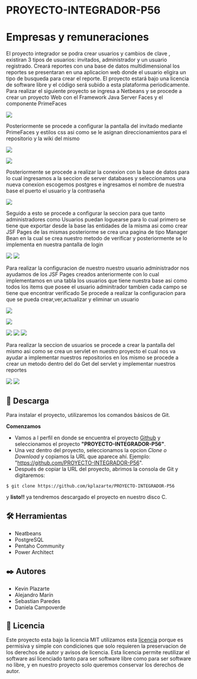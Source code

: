 # PROYECTO-INTEGRADOR-P56 
# Empresas y remuneraciones
El proyecto integrador se podra crear usuarios y cambios de clave , existiran 3 tipos de usuarios: invitados, administrador y un usuario registrado.
Creará reportes con una base de datos multidimensional los reportes se  presentaran en una aplicacion web donde el usuario eligira un tipo de busqueda
para crear el reporte.
El proyecto estará bajo una licencia de software libre y el código será subido a esta plataforma periodicamente.
Para realizar el siguiente proyecto se ingresa a Netbeans y se procede a crear un proyecto Web con el Framework Java Server Faces y el componente 
PrimeFaces

![](https://github.com/kplazarte/PROYECTO-INTEGRADOR-P56/blob/master/imagenes/p1.png)

Posteriormente se procede a configurar la pantalla del invitado mediante PrimeFaces y estilos css asi como se le asignan direccionamientos para el repositorio
y la wiki del mismo

![](https://github.com/kplazarte/PROYECTO-INTEGRADOR-P56/blob/master/imagenes/co1.png)

![](https://github.com/kplazarte/PROYECTO-INTEGRADOR-P56/blob/master/imagenes/1.png)

Posteriormente se procede a realizar la conexion con la base de datos para lo cual ingresamos a la seccion de server databases y seleccionamos una nueva conexion escogemos postgres e ingresamos el nombre de nuestra base el puerto el usuario y la contraseña

![](https://github.com/kplazarte/PROYECTO-INTEGRADOR-P56/blob/master/imagenes/conexion.png)

Seguido a esto se procede a configurar la seccion para que tanto administradores como Usuarios puedan loguearse para lo cual primero se tiene que exportar desde la base las entidades de la misma asi como crear JSF Pages de las mismas posteriorme se crea una pagina de tipo Manager Bean en la cual se crea nuestro metodo de verificar y posteriormente se lo implementa en nuestra pantalla de login

![](https://github.com/kplazarte/PROYECTO-INTEGRADOR-P56/blob/master/imagenes/co2.png)
![](https://github.com/kplazarte/PROYECTO-INTEGRADOR-P56/blob/master/imagenes/f2.png)

Para realizar la configuracion de nuestro nuestro usuario administrador nos ayudamos de los JSF Pages creados anteriormente con lo cual implementamos en una tabla los usuarios que tiene nuestra base asi como todos los items que posee el usuario adminitrador tambien cada campo se tiene que encontrar verificado
Se procede a realizar la configuracion para que se pueda crear,ver,actualizar y eliminar un usuario

![](https://github.com/kplazarte/PROYECTO-INTEGRADOR-P56/blob/master/imagenes/c5.png)

![](https://github.com/kplazarte/PROYECTO-INTEGRADOR-P56/blob/master/imagenes/f3.png)

![](https://github.com/kplazarte/PROYECTO-INTEGRADOR-P56/blob/master/imagenes/5.png)
![](https://github.com/kplazarte/PROYECTO-INTEGRADOR-P56/blob/master/imagenes/6.png)
![](https://github.com/kplazarte/PROYECTO-INTEGRADOR-P56/blob/master/imagenes/7.png)

Para realizar la seccion de usuarios se procede a crear la pantalla del mismo asi como se crea un servlet en nuestro proyecto el cual nos va ayudar a implementar
nuestros repositorios en los mismo se procede a crear un metodo dentro del do Get del servlet y implementar nuestros reportes

![](https://github.com/kplazarte/PROYECTO-INTEGRADOR-P56/blob/master/imagenes/fin2.png)
![](https://github.com/kplazarte/PROYECTO-INTEGRADOR-P56/blob/master/imagenes/fin.png)


## 🔧 Descarga
Para instalar el proyecto, utilizaremos los comandos básicos de Git.

**Comenzamos**
* Vamos a l perfil en donde se encuentra el proyecto [Github](http://github.com) y seleccionamos el proyecto **"PROYECTO-INTEGRADOR-P56"**.
* Una vez dentro del proyecto, seleccionamos la opcion _Clone o Download_ y copiamos la URL que aparece ahí. Ejemplo: "https://github.com/PROYECTO-INTEGRADOR-P56".
* Después de copiar la URL del proyecto, abrimos la consola de Git y digitaremos:
 ```
 $ git clone https://github.com/kplazarte/PROYECTO-INTEGRADOR-P56
  ```
  y **listo!!** ya tendremos descargado el proyecto en nuestro disco C.
## 🛠️ Herramientas
* Neatbeans
* PostgreSQL
* Pentaho Community
* Power Architect
## ✒️ Autores
* Kevin Plazarte
* Alejandro Marín
* Sebastian Paredes
* Daniela Campoverde
## 📄 Licencia
Este proyecto esta bajo la licencia MIT utilizamos esta [licencia](LICENCIA.md) porque es permisiva y simple con condiciones que solo requieren la
preservacion de los derechos de autor y avisos de licencia. Esta licencia permite reutilizar el software así licenciado tanto para ser software libre como para ser software no libre, y en nuestro proyecto solo queremos conservar los derechos de autor.
